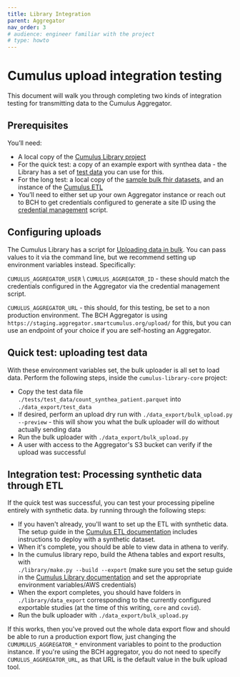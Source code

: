```yaml
---
title: Library Integration
parent: Aggregator
nav_order: 3
# audience: engineer familiar with the project
# type: howto
---
```


# Cumulus upload integration testing

This document will walk you through completing two kinds of integration testing for transmitting
data to the Cumulus Aggregator.

## Prerequisites

You’ll need:

- A local copy of the [Cumulus Library project](https://github.com/smart-on-fhir/cumulus-library-core)
- For the quick test: a copy of an example export with synthea data - the Library has a set of [test data](https://github.com/smart-on-fhir/cumulus-library-core/tree/main/tests/test_data) you can use for this.
- For the long test: a local copy of the [sample bulk fhir datasets](https://github.com/smart-on-fhir/sample-bulk-fhir-datasets#downloads), and an instance of the [Cumulus ETL](https://github.com/smart-on-fhir/cumulus-etl)
- You’ll need to either set up your own Aggregator instance or reach out to BCH to get credentials configured to generate a site ID using the [credential management](https://github.com/smart-on-fhir/cumulus-aggregator/blob/main/scripts/credential_management.py) script.

## Configuring uploads

The Cumulus Library has a script for [Uploading data in bulk](https://github.com/smart-on-fhir/cumulus-library-core/blob/main/data_export/bulk_upload.py).
You can pass values to it via the command line, but we recommend setting up environment variables instead.
Specifically:

`CUMULUS_AGGREGATOR_USER` \ `CUMULUS_AGGREGATOR_ID` - these should match the credentials configured in the Aggregator via the credential management script.

`CUMULUS_AGGREGATOR_URL` - this should, for this testing, be set to a non production environment. The BCH Aggregator is using `https://staging.aggregator.smartcumulus.org/upload/` for this, but you can use an endpoint of your choice if you are self-hosting an Aggregator.

## Quick test: uploading test data

With these environment variables set, the bulk uploader is all set to load data.
Perform the following steps, inside the `cumulus-library-core` project:

- Copy the test data file `./tests/test_data/count_synthea_patient.parquet` into `./data_export/test_data`
- If desired, perform an upload dry run with `./data_export/bulk_upload.py --preview` - this will show you what the bulk uploader will do without actually sending data
- Run the bulk uploader with `./data_export/bulk_upload.py`
- A user with access to the Aggregator's S3 bucket can verify if the upload was successful

## Integration test: Processing synthetic data through ETL

If the quick test was successful, you can test your processing pipeline entirely with synthetic data. by running through the following steps:

- If you haven't already, you'll want to set up the ETL with synthetic data.
  The setup guide in the [Cumulus ETL documentation](https://docs.smarthealthit.org/cumulus/etl/)
  includes instructions to deploy with a synthetic dataset.
- When it's complete, you should be able to view data in athena to verify.
- In the cumulus library repo, build the Athena tables and export results, with\
  `./library/make.py --build --export` (make sure you set the setup guide in the
  [Cumulus Library documentation](https://docs.smarthealthit.org/cumulus/etl/library/) 
  and set the appropriate environment variables/AWS credentials)
- When the export completes, you should have folders in `./library/data_export` corresponding to the currently configured exportable studies (at the time of this writing, `core` and `covid`). 
- Run the bulk uploader with `./data_export/bulk_upload.py`

If this works, then you've proved out the whole data export flow and should be able to run a production export flow, 
just changing the `CUMUMULUS_AGGREGATOR_*` environment variables to point to the production instance. 
If you're using the BCH aggregator, you do not need to specify `CUMULUS_AGGREGATOR_URL`, as that URL is the default
value in the bulk upload tool.
